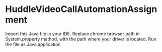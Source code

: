 # HuddleVideoCallAutomationAssignment

Import this Java file in your IDE.
Replace chrome browser path in System.property mathod, with the path where your driver is located.
Run the file as Java application
